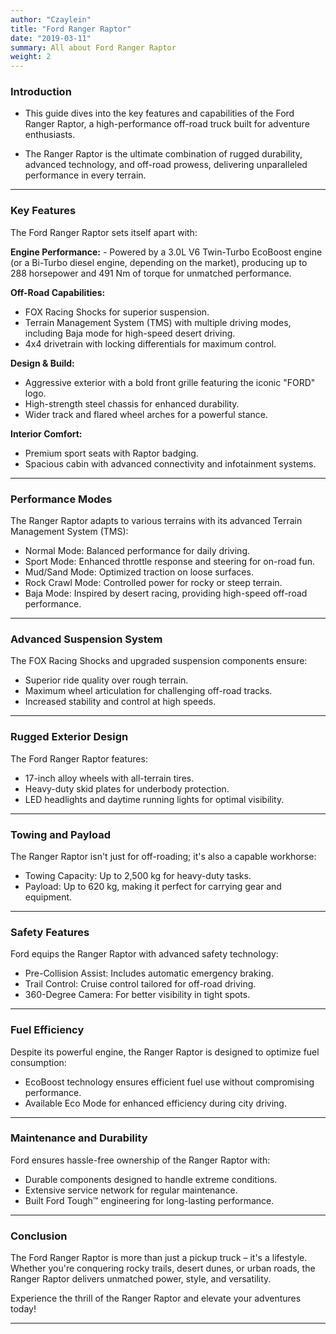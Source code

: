 ```yaml
---
author: "Czaylein"
title: "Ford Ranger Raptor"
date: "2019-03-11"
summary: All about Ford Ranger Raptor
weight: 2
---
```


### Introduction

- This guide dives into the key features and capabilities of the Ford Ranger Raptor, a high-performance off-road truck built for adventure enthusiasts.

- The Ranger Raptor is the ultimate combination of rugged durability, advanced technology, and off-road prowess, delivering unparalleled performance in every terrain.
---

### Key Features

The Ford Ranger Raptor sets itself apart with:

 **Engine Performance:** - Powered by a 3.0L V6 Twin-Turbo EcoBoost engine (or a Bi-Turbo diesel engine, depending on the market), producing up to 288 horsepower and 491 Nm of torque for unmatched performance.

**Off-Road Capabilities:** 
- FOX Racing Shocks for superior suspension.     
- Terrain Management System (TMS) with multiple driving modes, including Baja mode for high-speed desert driving.
- 4x4 drivetrain with locking differentials for maximum control.

**Design & Build:** 
- Aggressive exterior with a bold front grille featuring the iconic "FORD" logo. 
- High-strength steel chassis for enhanced durability.
- Wider track and flared wheel arches for a powerful stance.

**Interior Comfort:**
- Premium sport seats with Raptor badging.
- Spacious cabin with advanced connectivity and infotainment systems.

---

### Performance Modes

The Ranger Raptor adapts to various terrains with its advanced Terrain Management System (TMS):

- Normal Mode: Balanced performance for daily driving.
- Sport Mode: Enhanced throttle response and steering for on-road fun.
- Mud/Sand Mode: Optimized traction on loose surfaces.
- Rock Crawl Mode: Controlled power for rocky or steep terrain.
- Baja Mode: Inspired by desert racing, providing high-speed off-road performance.

---


### Advanced Suspension System

The FOX Racing Shocks and upgraded suspension components ensure:

- Superior ride quality over rough terrain. 
- Maximum wheel articulation for challenging off-road tracks.
- Increased stability and control at high speeds.

---

### Rugged Exterior Design

The Ford Ranger Raptor features:

- 17-inch alloy wheels with all-terrain tires.
- Heavy-duty skid plates for underbody protection.
- LED headlights and daytime running lights for optimal visibility.

---

### Towing and Payload
The Ranger Raptor isn't just for off-roading; it's also a capable workhorse:

- Towing Capacity: Up to 2,500 kg for heavy-duty tasks.
- Payload: Up to 620 kg, making it perfect for carrying gear and equipment.

---

### Safety Features

Ford equips the Ranger Raptor with advanced safety technology:

- Pre-Collision Assist: Includes automatic emergency braking.
- Trail Control: Cruise control tailored for off-road driving.
- 360-Degree Camera: For better visibility in tight spots.

---

### Fuel Efficiency

Despite its powerful engine, the Ranger Raptor is designed to optimize fuel consumption:

- EcoBoost technology ensures efficient fuel use without compromising performance.
- Available Eco Mode for enhanced efficiency during city driving.

---

### Maintenance and Durability

Ford ensures hassle-free ownership of the Ranger Raptor with:

- Durable components designed to handle extreme conditions.
- Extensive service network for regular maintenance.
- Built Ford Tough™ engineering for long-lasting performance.

---

### Conclusion

The Ford Ranger Raptor is more than just a pickup truck – it's a lifestyle. Whether you're conquering rocky trails, desert dunes, or urban roads, the Ranger Raptor delivers unmatched power, style, and versatility.

Experience the thrill of the Ranger Raptor and elevate your adventures today!

---
